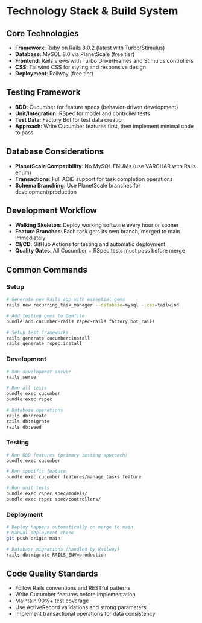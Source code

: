 # Technology Stack & Build System

## Core Technologies
- **Framework**: Ruby on Rails 8.0.2 (latest with Turbo/Stimulus)
- **Database**: MySQL 8.0 via PlanetScale (free tier)
- **Frontend**: Rails views with Turbo Drive/Frames and Stimulus controllers
- **CSS**: Tailwind CSS for styling and responsive design
- **Deployment**: Railway (free tier)

## Testing Framework
- **BDD**: Cucumber for feature specs (behavior-driven development)
- **Unit/Integration**: RSpec for model and controller tests
- **Test Data**: Factory Bot for test data creation
- **Approach**: Write Cucumber features first, then implement minimal code to pass

## Database Considerations
- **PlanetScale Compatibility**: No MySQL ENUMs (use VARCHAR with Rails enum)
- **Transactions**: Full ACID support for task completion operations
- **Schema Branching**: Use PlanetScale branches for development/production

## Development Workflow
- **Walking Skeleton**: Deploy working software every hour or sooner
- **Feature Branches**: Each task gets its own branch, merged to main immediately
- **CI/CD**: GitHub Actions for testing and automatic deployment
- **Quality Gates**: All Cucumber + RSpec tests must pass before merge

## Common Commands

### Setup
```bash
# Generate new Rails app with essential gems
rails new recurring_task_manager --database=mysql --css=tailwind

# Add testing gems to Gemfile
bundle add cucumber-rails rspec-rails factory_bot_rails

# Setup test frameworks
rails generate cucumber:install
rails generate rspec:install
```

### Development
```bash
# Run development server
rails server

# Run all tests
bundle exec cucumber
bundle exec rspec

# Database operations
rails db:create
rails db:migrate
rails db:seed
```

### Testing
```bash
# Run BDD features (primary testing approach)
bundle exec cucumber

# Run specific feature
bundle exec cucumber features/manage_tasks.feature

# Run unit tests
bundle exec rspec spec/models/
bundle exec rspec spec/controllers/
```

### Deployment
```bash
# Deploy happens automatically on merge to main
# Manual deployment check
git push origin main

# Database migrations (handled by Railway)
rails db:migrate RAILS_ENV=production
```

## Code Quality Standards
- Follow Rails conventions and RESTful patterns
- Write Cucumber features before implementation
- Maintain 90%+ test coverage
- Use ActiveRecord validations and strong parameters
- Implement transactional operations for data consistency
